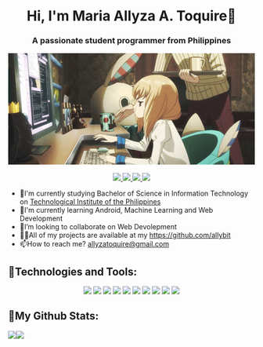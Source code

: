 
<h1 align="center">Hi, I'm Maria Allyza A. Toquire👋</h1>

<h3 align="center">A passionate student programmer from Philippines</h3>


![AllyzaToquire](https://github.com/atukeee/atukeee/blob/main/ezgif.com-gif-maker.gif)

<p align="center">
    <a href="https://www.linkedin.com/in/maria-allyza-toquire-83057921b/" target="_blank">
        <img src="https://img.shields.io/badge/linkedin%20-%230077B5.svg?&style=for-the-badge&logo=linkedin&logoColor=white"/>
    </a>
    <a href="https://www.instagram.com/atukeee/" target="_blank">
        <img src="https://img.shields.io/badge/Instagram-E4405F?style=for-the-badge&logo=instagram&logoColor=white"/>
    </a>
    <a href="https://twitter.com/atukeee" target="_blank">
        <img src="https://img.shields.io/badge/Twitter-1DA1F2?style=for-the-badge&logo=twitter&logoColor=white"/>
    </a>
    <a href="https://www.facebook.com/allyza.toquire/" target="_blank">
        <img src="https://img.shields.io/badge/facebook%20-%231877F2.svg?&style=for-the-badge&logo=facebook&logoColor=white"/>
    </a> 
</p>

<ul>
    <li> 🏫I'm currently studying Bachelor of Science in Information Technology on <a href="https://www.tip.edu.ph">Technological Institute of the Philippines</a></li>
    <li> 📖I'm currently learning Android, Machine Learning and Web Development</li>
    <li> 🚀I’m looking to collaborate on Web Devolepment</li>
    <li> 👩‍💻All of my projects are available at my <a href="https://github.com/allybit">https://github.com/allybit</a></li>
    <li> 📫How to reach me? <a href=allyzatoquire@gmail.com>allyzatoquire@gmail.com</a></li>
</ul>


## 🔧Technologies and Tools:
<p align="center">
    <img src="https://img.shields.io/badge/Windows-0078D6?style=for-the-badge&logo=windows&logoColor=white"/>
    <img src="https://img.shields.io/badge/Android_Studio-3DDC84?style=for-the-badge&logo=android-studio&logoColor=white"/>
    <img src="https://img.shields.io/badge/netbeans-1B6AC6?style=for-the-badge&logo=apachenetbeanside&logoColor=white"/>
    <img src="https://img.shields.io/badge/Visual_Studio-5C2D91?style=for-the-badge&logo=visual%20studio&logoColor=white"/>
    <img src="https://img.shields.io/badge/Visual_Studio_Code-0078D4?style=for-the-badge&logo=visual%20studio%20code&logoColor=white"/>
    <img src="https://img.shields.io/badge/Microsoft_Excel-217346?style=for-the-badge&logo=microsoft-excel&logoColor=white"/>
    <img src="https://img.shields.io/badge/Microsoft_PowerPoint-B7472A?style=for-the-badge&logo=microsoft-powerpoint&logoColor=white"/>
    <img src="https://img.shields.io/badge/Microsoft_Word-2B579A?style=for-the-badge&logo=microsoft-word&logoColor=white"/>
    <img src="https://img.shields.io/badge/Microsoft_SQL_Server-CC2927?style=for-the-badge&logo=microsoft-sql-server&logoColor=white"/>
    <img src="https://img.shields.io/badge/Opera-FF1B2D?style=for-the-badge&logo=Opera&logoColor=white"/>
</p>


## 👀My Github Stats:

<!--
![GitHub stats](https://readme-stats-cfgj2cxdy.vercel.app/api?username=CharalambosIoannou&count_private=true&show_icons=true&theme=tokyonight)
![Top Langs](https://readme-stats-cfgj2cxdy.vercel.app/api/top-langs/?username=CharalambosIoannou&hide=php&theme=tokyonight)
-->
<div>
<a href="https://github-readme-stats.vercel.app/api?username=allybit&show_icons=true&hide=contribs,prs&cache_seconds=86400&theme=dark">
  <img  align="left" src="https://github-readme-stats.vercel.app/api?username=allybit&show_icons=true&hide=contribs,prs&cache_seconds=86400&theme=dark" />
</a>
<a href="https://github-readme-stats.vercel.app/api/top-langs/?username=allybit&show_icons=true&hide=contribs,prs&cache_seconds=86400&theme=dark">
  <img align="left" src="https://github-readme-stats.vercel.app/api/top-langs/?username=allybit&show_icons=true&hide=contribs,prs&cache_seconds=86400&theme=dark" />
</a>
</div>

<!--https://github.com/alexandresanlim/Badges4-README.md-Profile-->
<!--[![Header](https://raw.githubusercontent.com/MartinHeinz/<OWNER>/<OWNER>/readme_header.png "Header")-->
